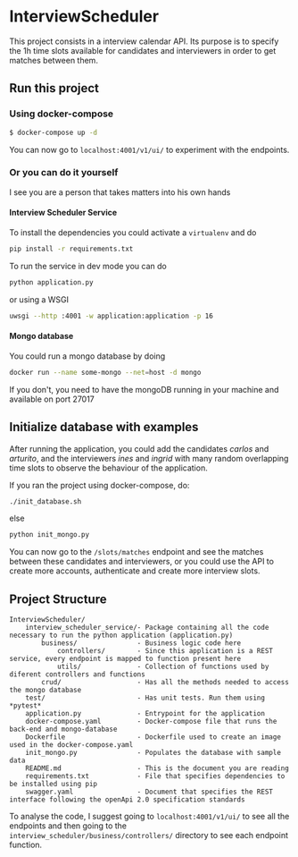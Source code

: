 # InterviewScheduler
This project consists in a interview calendar API.
Its purpose is to specify the 1h time slots available for candidates and interviewers in order to
get matches between them.
## Run this project
### Using docker-compose
```bash
$ docker-compose up -d
```
You can now go to `localhost:4001/v1/ui/` to experiment with the endpoints.
### Or you can do it yourself
I see you are a person that takes matters into his own hands
#### Interview Scheduler Service
To install the dependencies you could activate a `virtualenv` and do
```bash
pip install -r requirements.txt
```
To run the service in dev mode you can do
```bash
python application.py
```
or using a WSGI
```bash
uwsgi --http :4001 -w application:application -p 16
```

#### Mongo database
You could run a mongo database by doing
```bash
docker run --name some-mongo --net=host -d mongo
```
If you don't, you need to have the mongoDB running in your machine and available on port 27017
## Initialize database with examples
After running the application, you could add the candidates
 *carlos* and *arturito*, and the interviewers *ines* and *ingrid*
with many random overlapping time slots to observe the behaviour of the
application.

If you ran the project using docker-compose, do:
```bash
./init_database.sh
```
else
```bash
python init_mongo.py
```
You can now go to the `/slots/matches` endpoint and see the matches between these candidates and interviewers,
or you could use the API to create more accounts, authenticate and create more interview slots.
## Project Structure
```
InterviewScheduler/
    interview_scheduler_service/- Package containing all the code necessary to run the python application (application.py)
        business/               - Business logic code here 
            controllers/        - Since this application is a REST service, every endpoint is mapped to function present here
            utils/              - Collection of functions used by diferent controllers and functions
        crud/                   - Has all the methods needed to access the mongo database
    test/                       - Has unit tests. Run them using *pytest*
    application.py              - Entrypoint for the application
    docker-compose.yaml         - Docker-compose file that runs the back-end and mongo-database
    Dockerfile                  - Dockerfile used to create an image used in the docker-compose.yaml
    init_mongo.py               - Populates the database with sample data
    README.md                   - This is the document you are reading
    requirements.txt            - File that specifies dependencies to be installed using pip
    swagger.yaml                - Document that specifies the REST interface following the openApi 2.0 specification standards
```

To analyse the code, I suggest going to `localhost:4001/v1/ui/` to see all the endpoints
 and then going to the `interview_scheduler/business/controllers/` directory to see each endpoint function.

 